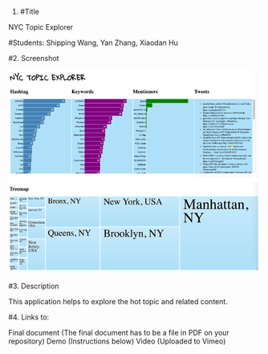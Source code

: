 1. #Title

NYC Topic Explorer

#Students:
Shipping Wang, 
Yan Zhang, 
Xiaodan Hu

#2. Screenshot

![alt tag](https://github.com/NYU-CS6313-SPRING2016/Group-4-INET-Twitter-NYC/blob/master/FlaskProj/Screenshot/Screenshot.png)

#3. Description

This application helps to explore the hot topic and related content.

#4. Links to:

Final document (The final document has to be a file in PDF on your repository)
Demo (Instructions below)
Video (Uploaded to Vimeo)

